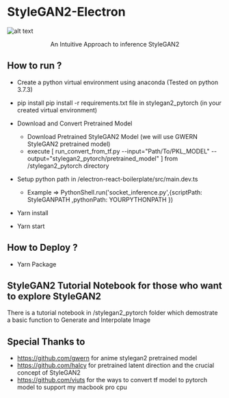 # StyleGAN2-Electron

![alt text](https://github.com/Kasidit0052/StyleGAN2_Electron/blob/main/Screen%20Shot.png)
<p align="center">An Intuitive Approach to inference StyleGAN2</p>

## How to run ? ##
*  Create a python virtual environment using anaconda (Tested on python 3.7.3)

*  pip install pip install -r requirements.txt file in stylegan2_pytorch (in your created virtual environment)

*  Download and Convert Pretrained Model 
    *  Download Pretrained StyleGAN2 Model (we will use GWERN StyleGAN2 pretrained model)
    *  execute  [ run_convert_from_tf.py --input="Path/To/PKL_MODEL"  --output="stylegan2_pytorch/pretrained_model" ] from /stylegan2_pytorch directory
    
*  Setup python path in /electron-react-boilerplate/src/main.dev.ts 
    *  Example => PythonShell.run('socket_inference.py',{scriptPath: StyleGANPATH ,pythonPath: YOURPYTHONPATH })
  
*  Yarn install

*  Yarn start

## How to Deploy ? ##

*  Yarn Package

## StyleGAN2 Tutorial Notebook for those who want to explore StyleGAN2 ##
There is a tutorial notebook in /stylegan2_pytorch folder which demostrate a basic function to Generate and Interpolate Image 

## Special Thanks to ##
*  <a>https://github.com/gwern for anime stylegan2 pretrained model</a>
*  <a>https://github.com/halcy for pretrained latent direction and the crucial concept of StyleGAN2
*  <a>https://github.com/viuts for the ways to convert tf model to pytorch model to support my macbook pro cpu
